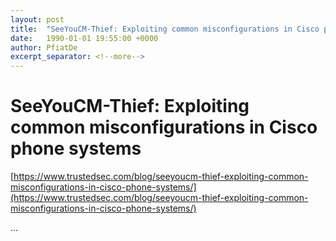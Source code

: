 ```yaml
---
layout: post
title:  "SeeYouCM-Thief: Exploiting common misconfigurations in Cisco phone systems"
date:   1990-01-01 19:55:00 +0000
author: PfiatDe
excerpt_separator: <!--more-->
---
```


# SeeYouCM-Thief: Exploiting common misconfigurations in Cisco phone systems
[https://www.trustedsec.com/blog/seeyoucm-thief-exploiting-common-misconfigurations-in-cisco-phone-systems/](https://www.trustedsec.com/blog/seeyoucm-thief-exploiting-common-misconfigurations-in-cisco-phone-systems/)

...
<!--more-->
